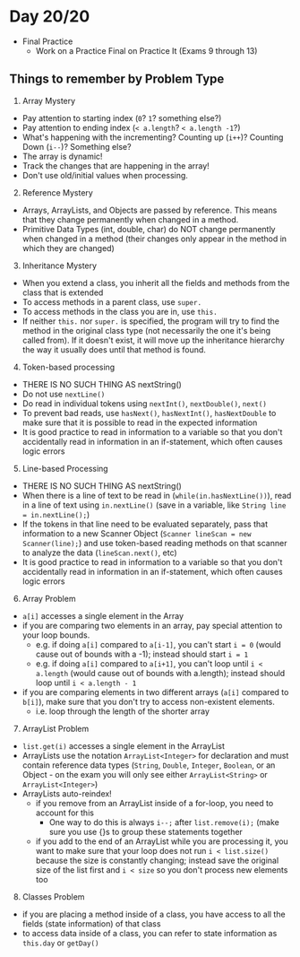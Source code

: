 # Day 20/20

+ Final Practice
  - Work on a Practice Final on Practice It (Exams 9 through 13)

## Things to remember by Problem Type

1. Array Mystery
 - Pay attention to starting index (`0`? `1`? something else?)
 - Pay attention to ending index (`< a.length`? `< a.length -1`?)
 - What's happening with the incrementing? Counting up (`i++`)? Counting Down (`i--`)? Something else?
 - The array is dynamic!
  - Track the changes that are happening in the array!
  - Don't use old/initial values when processing.

2. Reference Mystery
 - Arrays, ArrayLists, and Objects are passed by reference. This means that they change permanently when changed in a method.
 - Primitive Data Types (int, double, char) do NOT change permanently when changed in a method (their changes only appear in the method in which they are changed)

3. Inheritance Mystery
  - When you extend a class, you inherit all the fields and methods from the class that is extended
  - To access methods in a parent class, use `super.`
  - To access methods in the class you are in, use `this.`
  - If neither `this.` nor `super.` is specified, the program will try to find the method in the original class type (not necessarily the one it's being called from). If it doesn't exist, it will move up the inheritance hierarchy the way it usually does until that method is found.

4. Token-based processing
  - THERE IS NO SUCH THING AS nextString()
  - Do not use `nextLine()`
  - Do read in individual tokens using `nextInt()`, `nextDouble()`, `next()`
  - To prevent bad reads, use `hasNext()`, `hasNextInt()`, `hasNextDouble` to make sure that it is possible to read in the expected information
  - It is good practice to read in information to a variable so that you don't accidentally read in information in an if-statement, which often causes logic errors

5. Line-based Processing
  - THERE IS NO SUCH THING AS nextString()
  - When there is a line of text to be read in (`while(in.hasNextLine())`), read in a line of text using `in.nextLine()` (save in a variable, like `String line = in.nextLine();`)
  - If the tokens in that line need to be evaluated separately, pass that information to a new Scanner Object (`Scanner lineScan = new Scanner(line);`) and use token-based reading methods on that scanner to analyze the data (`lineScan.next()`, etc)
  - It is good practice to read in information to a variable so that you don't accidentally read in information in an if-statement, which often causes logic errors

6. Array Problem
  - `a[i]` accesses a single element in the Array
  - if you are comparing two elements in an array, pay special attention to your loop bounds.
    - e.g. if doing `a[i]` compared to `a[i-1]`, you can't start `i = 0` (would cause out of bounds with a -1); instead should start `i = 1`
    - e.g. if doing `a[i]` compared to `a[i+1]`, you can't loop until `i < a.length` (would cause out of bounds with a.length); instead should loop until `i < a.length - 1`
  - if you are comparing elements in two different arrays (`a[i]` compared to `b[i]`), make sure that you don't try to access non-existent elements.
    - i.e. loop through the length of the shorter array

7. ArrayList Problem
  - `list.get(i)` accesses a single element in the ArrayList
  - ArrayLists use the notation `ArrayList<Integer>` for declaration and must contain reference data types (`String`, `Double`, `Integer`, `Boolean`, or an Object - on the exam you will only see either `ArrayList<String>` or `ArrayList<Integer>`)
  - ArrayLists auto-reindex!
    - if you remove from an ArrayList inside of a for-loop, you need to account for this
      - One way to do this is always `i--;` after `list.remove(i);` (make sure you use {}s to group these statements together
    - if you add to the end of an ArrayList while you are processing it, you want to make sure that your loop does not run `i < list.size()` because the size is constantly changing; instead save the original size of the list first and `i < size` so you don't process new elements too

8. Classes Problem
  - if you are placing a method inside of a class, you have access to all the fields (state information) of that class
  - to access data inside of a class, you can refer to state information as `this.day` or `getDay()`
